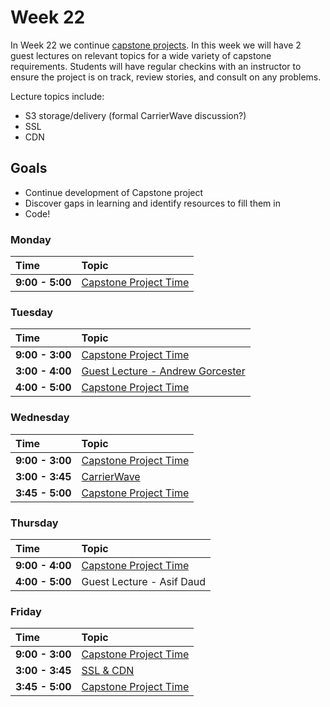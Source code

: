 # Week 22

In Week 22 we continue [capstone projects](../capstone/capstone.md). In this week we will have 2 guest lectures on relevant topics for a wide variety of capstone requirements. Students will have regular checkins with an instructor to ensure the project is on track, review stories, and consult on any problems.

Lecture topics include:
+ S3 storage/delivery (formal CarrierWave discussion?)
+ SSL
+ CDN

## Goals

+ Continue development of Capstone project
+ Discover gaps in learning and identify resources to fill them in
+ Code!

### Monday

| Time             | Topic                                            |
|:-----------------|:-------------------------------------------------|
| **9:00 - 5:00**  | [Capstone Project Time](../capstone/capstone.md) |


### Tuesday

| Time             | Topic                                                   |
|:-----------------|:--------------------------------------------------------|
| **9:00 - 3:00**  | [Capstone Project Time](../capstone/capstone.md)        |
| **3:00 - 4:00**  | [Guest Lecture - Andrew Gorcester](tuesday/security.md) |
| **4:00 - 5:00**  | [Capstone Project Time](../capstone/capstone.md)        |

### Wednesday

| Time            | Topic                                            |
|:----------------|:-------------------------------------------------|
| **9:00 - 3:00** | [Capstone Project Time](../capstone/capstone.md) |
| **3:00 - 3:45** | [CarrierWave](wednesday/carrierwave.md)          |
| **3:45 - 5:00** | [Capstone Project Time](../capstone/capstone.md) |

### Thursday

| Time            | Topic                                            |
|:----------------|:-------------------------------------------------|
| **9:00 - 4:00** | [Capstone Project Time](../capstone/capstone.md) |
| **4:00 - 5:00** | Guest Lecture - Asif Daud                         |


### Friday

| Time            | Topic                                            |
|:----------------|:-------------------------------------------------|
| **9:00 - 3:00** | [Capstone Project Time](../capstone/capstone.md) |
| **3:00 - 3:45** | [SSL & CDN](friday/ssl_and_cdn.md)               |
| **3:45 - 5:00** | [Capstone Project Time](../capstone/capstone.md) |


